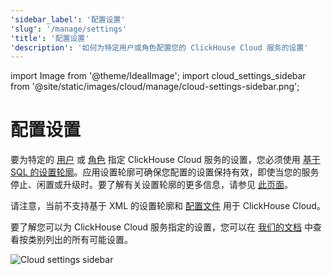 ```yaml
---
'sidebar_label': '配置设置'
'slug': '/manage/settings'
'title': '配置设置'
'description': '如何为特定用户或角色配置您的 ClickHouse Cloud 服务的设置'
---
```


import Image from '@theme/IdealImage';
import cloud_settings_sidebar from '@site/static/images/cloud/manage/cloud-settings-sidebar.png';


# 配置设置

要为特定的 [用户](/operations/access-rights#user-account-management) 或 [角色](/operations/access-rights#role-management) 指定 ClickHouse Cloud 服务的设置，您必须使用 [基于 SQL 的设置轮廓](/operations/access-rights#settings-profiles-management)。应用设置轮廓可确保您配置的设置保持有效，即使当您的服务停止、闲置或升级时。要了解有关设置轮廓的更多信息，请参见 [此页面](/operations/settings/settings-profiles.md)。

请注意，当前不支持基于 XML 的设置轮廓和 [配置文件](/operations/configuration-files.md) 用于 ClickHouse Cloud。

要了解您可以为 ClickHouse Cloud 服务指定的设置，您可以在 [我们的文档](/operations/settings) 中查看按类别列出的所有可能设置。

<Image img={cloud_settings_sidebar} size="sm" alt="Cloud settings sidebar" border/>
